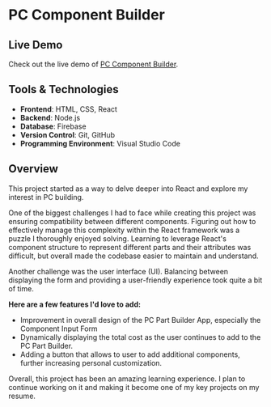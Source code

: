 # PC Component Builder
## Live Demo
Check out the live demo of [PC Component Builder](https://regal-shortbread-335f37.netlify.app/).

## Tools & Technologies
- **Frontend**: HTML, CSS, React
- **Backend**: Node.js
- **Database**: Firebase
- **Version Control**: Git, GitHub
- **Programming Environment**: Visual Studio Code

## Overview
This project started as a way to delve deeper into React and explore my interest in PC building. 

One of the biggest challenges I had to face while creating this project was ensuring compatibility between different components.  Figuring out how to effectively manage this complexity within the React framework was a puzzle I thoroughly enjoyed solving. Learning to leverage React's component structure to represent different parts and their attributes was difficult, but overall made the codebase easier to maintain and understand.

Another challenge was the user interface (UI). Balancing between displaying the form and providing a user-friendly experience took quite a bit of time.

**Here are a few features I'd love to add:**
- Improvement in overall design of the PC Part Builder App, especially the Component Input Form
- Dynamically displaying the total cost as the user continues to add to the PC Part Builder.
- Adding a button that allows to user to add additional components, further increasing personal customization.

Overall, this project has been an amazing learning experience. I plan to continue working on it and making it become one of my key projects on my resume.
